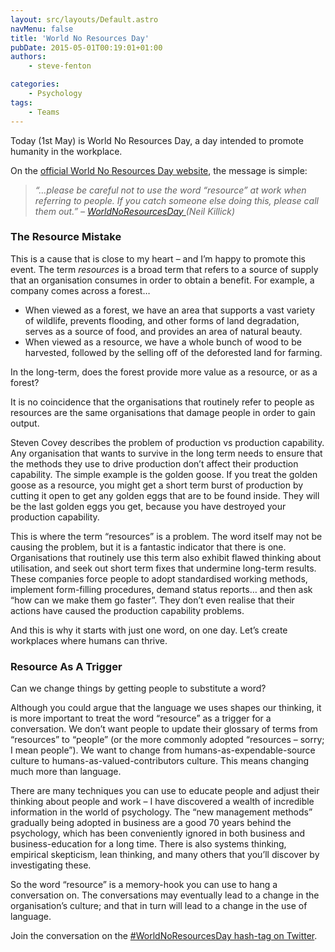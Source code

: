 ```yaml
---
layout: src/layouts/Default.astro
navMenu: false
title: 'World No Resources Day'
pubDate: 2015-05-01T00:19:01+01:00
authors:
    - steve-fenton

categories:
    - Psychology
tags:
    - Teams
---
```


Today (1st May) is World No Resources Day, a day intended to promote humanity in the workplace.

On the [official World No Resources Day website](http://worldnoresourcesday.com/), the message is simple:

> *“…please be careful not to use the word “resource” at work when referring to people. If you catch someone else doing this, please call them out.” – [WorldNoResourcesDay ](http://worldnoresourcesday.com/)(Neil Killick)*

### The Resource Mistake

This is a cause that is close to my heart – and I’m happy to promote this event. The term *resources* is a broad term that refers to a source of supply that an organisation consumes in order to obtain a benefit. For example, a company comes across a forest…

- When viewed as a forest, we have an area that supports a vast variety of wildlife, prevents flooding, and other forms of land degradation, serves as a source of food, and provides an area of natural beauty.
- When viewed as a resource, we have a whole bunch of wood to be harvested, followed by the selling off of the deforested land for farming.

In the long-term, does the forest provide more value as a resource, or as a forest?

It is no coincidence that the organisations that routinely refer to people as resources are the same organisations that damage people in order to gain output.

Steven Covey describes the problem of production vs production capability. Any organisation that wants to survive in the long term needs to ensure that the methods they use to drive production don’t affect their production capability. The simple example is the golden goose. If you treat the golden goose as a resource, you might get a short term burst of production by cutting it open to get any golden eggs that are to be found inside. They will be the last golden eggs you get, because you have destroyed your production capability.

This is where the term “resources” is a problem. The word itself may not be causing the problem, but it is a fantastic indicator that there is one. Organisations that routinely use this term also exhibit flawed thinking about utilisation, and seek out short term fixes that undermine long-term results. These companies force people to adopt standardised working methods, implement form-filling procedures, demand status reports… and then ask “how can we make them go faster”. They don’t even realise that their actions have caused the production capability problems.

And this is why it starts with just one word, on one day. Let’s create workplaces where humans can thrive.

### Resource As A Trigger

Can we change things by getting people to substitute a word?

Although you could argue that the language we uses shapes our thinking, it is more important to treat the word “resource” as a trigger for a conversation. We don’t want people to update their glossary of terms from “resources” to “people” (or the more commonly adopted “resources – sorry; I mean people”). We want to change from humans-as-expendable-source culture to humans-as-valued-contributors culture. This means changing much more than language.

There are many techniques you can use to educate people and adjust their thinking about people and work – I have discovered a wealth of incredible information in the world of psychology. The “new management methods” gradually being adopted in business are a good 70 years behind the psychology, which has been conveniently ignored in both business and business-education for a long time. There is also systems thinking, empirical skepticism, lean thinking, and many others that you’ll discover by investigating these.

So the word “resource” is a memory-hook you can use to hang a conversation on. The conversations may eventually lead to a change in the organisation’s culture; and that in turn will lead to a change in the use of language.

Join the conversation on the [\#WorldNoResourcesDay hash-tag on Twitter](https://twitter.com/hashtag/WorldNoResourcesDay).